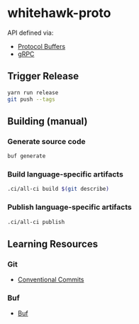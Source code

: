 # whitehawk-proto

API defined via:

- [Protocol Buffers](https://developers.google.com/protocol-buffers)
- [gRPC](https://grpc.io/)

## Trigger Release

```bash
yarn run release
git push --tags
```

## Building (manual)

### Generate source code

```bash
buf generate
```

### Build language-specific artifacts

```bash
.ci/all-ci build $(git describe)
```

### Publish language-specific artifacts

```bash
.ci/all-ci publish
```

## Learning Resources

### Git

- [Conventional Commits](https://www.conventionalcommits.org/en/v1.0.0/#summary)

### Buf

- [Buf](https://docs.buf.build/introduction)
